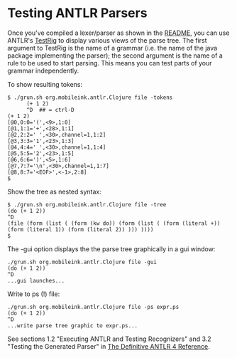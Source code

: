 # Testing ANTLR Parsers

Once you've compiled a lexer/parser as shown in the
[README](../README.md), you can use ANTLR's
[TestRig](http://www.antlr.org/api/Java/org/antlr/v4/runtime/misc/TestRig.html)
to display various views of the parse tree.  The first argument to
TestRig is the name of a grammar (i.e. the name of the java package
implementing the parser); the second argument is the name of a rule to
be used to start parsing.  This means you can test parts of your
grammar independently.

To show resulting tokens:

```
$ ./grun.sh org.mobileink.antlr.Clojure file -tokens
      (+ 1 2)
      ^D  ## = ctrl-D
(+ 1 2)
[@0,0:0='(',<9>,1:0]
[@1,1:1='+',<28>,1:1]
[@2,2:2=' ',<30>,channel=1,1:2]
[@3,3:3='1',<23>,1:3]
[@4,4:4=' ',<30>,channel=1,1:4]
[@5,5:5='2',<23>,1:5]
[@6,6:6=')',<5>,1:6]
[@7,7:7='\n',<30>,channel=1,1:7]
[@8,8:7='<EOF>',<-1>,2:8]
$
```
Show the tree as nested syntax:
```
$ ./grun.sh org.mobileink.antlr.Clojure file -tree
(do (+ 1 2))
^D
(file (form (list ( (form (kw do)) (form (list ( (form (literal +)) (form (literal 1)) (form (literal 2)) ))) ))))
$
```
The -gui option displays the the parse tree graphically in a gui window:
```
./grun.sh org.mobileink.antlr.Clojure file -gui
(do (+ 1 2))
^D
...gui launches...
```
Write to ps (!) file:
```
./grun.sh org.mobileink.antlr.Clojure file -ps expr.ps
(do (+ 1 2))
^D
...write parse tree graphic to expr.ps...
```

See sections 1.2 "Executing ANTLR and Testing Recognizers" and 3.2
"Testing the Generated Parser" in
[The Definitive ANTLR 4 Reference](http://pragprog.com/book/tpantlr2/the-definitive-antlr-4-reference).

